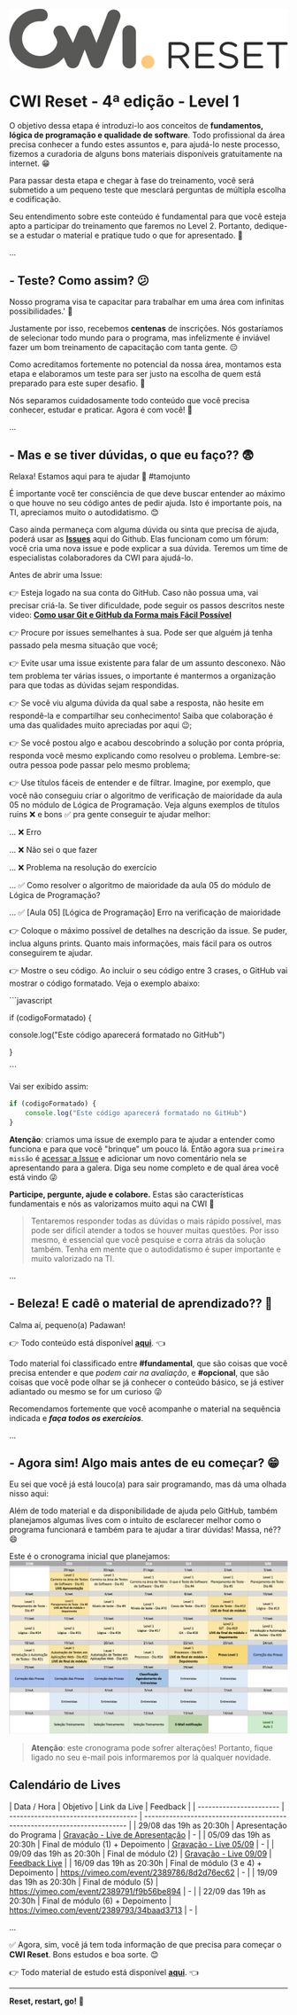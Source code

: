 ![Logo Reset](assets/logo-reset.png)

# CWI Reset - 4ª edição - Level 1

O objetivo dessa etapa é introduzi-lo aos conceitos de **fundamentos, lógica de programação e qualidade de software**. Todo profissional da área precisa conhecer a fundo estes assuntos e, para ajudá-lo neste processo, fizemos a curadoria de alguns bons materiais disponíveis gratuitamente na internet. 😁

Para passar desta etapa e chegar à fase do treinamento, você será submetido a um pequeno teste que mesclará perguntas de múltipla escolha e codificação.

Seu entendimento sobre este conteúdo é fundamental para que você esteja apto a participar do treinamento que faremos no Level 2. Portanto, dedique-se a estudar o material e pratique tudo o que for apresentado. 💪

...

## - Teste? Como assim? 😕

Nosso programa visa te capacitar para trabalhar em uma área com infinitas possibilidades.' 🚀 

Justamente por isso, recebemos **centenas** de inscrições. Nós gostaríamos de selecionar todo mundo para o programa, mas infelizmente é inviável fazer um bom treinamento de capacitação com tanta gente. 😔

Como acreditamos fortemente no potencial da nossa área, montamos esta etapa e elaboramos um teste para ser justo na escolha de quem está preparado para este super desafio. 💪

Nós separamos cuidadosamente todo conteúdo que você precisa conhecer, estudar e praticar. Agora é com você! 🚀

...

## - Mas e se tiver dúvidas, o que eu faço?? 😨

Relaxa! Estamos aqui para te ajudar 👊 #tamojunto

É importante você ter consciência de que deve buscar entender ao máximo o que houve no seu código antes de pedir ajuda. Isto é importante pois, na TI, apreciamos muito o autodidatismo. 😊

Caso ainda permaneça com alguma dúvida ou sinta que precisa de ajuda, poderá usar as **[Issues](https://github.com/cwi-reset/edicao-04-level-1/issues)** aqui do Github. Elas funcionam como um fórum: você cria uma nova issue e pode explicar a sua dúvida. Teremos um time de especialistas colaboradores da CWI para ajudá-lo.

Antes de abrir uma Issue:

👉 Esteja logado na sua conta do GitHub. Caso não possua uma, vai precisar criá-la. Se tiver dificuldade, pode seguir os passos descritos neste video: **[Como usar Git e GitHub da Forma mais Fácil Possível](https://www.youtube.com/watch?v=EGmzAs1G0z0)**

👉 Procure por issues semelhantes à sua. Pode ser que alguém já tenha passado pela mesma situação que você;

👉 Evite usar uma issue existente para falar de um assunto desconexo. Não tem problema ter várias issues, o importante é mantermos a organização para que todas as dúvidas sejam respondidas.

👉 Se você viu alguma dúvida da qual sabe a resposta, não hesite em respondê-la e compartilhar seu conhecimento! Saiba que colaboração é uma das qualidades muito apreciadas por aqui 😉;

👉 Se você postou algo e acabou descobrindo a solução por conta própria, responda você mesmo explicando como resolveu o problema. Lembre-se: outra pessoa pode passar pelo mesmo problema;

👉 Use títulos fáceis de entender e de filtrar. Imagine, por exemplo, que você não conseguiu criar o algoritmo de verificação de maioridade da aula 05 no módulo de Lógica de Programação. Veja alguns exemplos de títulos ruins ❌ e bons ✅ pra gente conseguir te ajudar melhor:

... ❌ Erro

... ❌ Não sei o que fazer

... ❌ Problema na resolução do exercício

... ✅ Como resolver o algoritmo de maioridade da aula 05 do módulo de Lógica de Programação?

... ✅ [Aula 05] [Lógica de Programação] Erro na verificação de maioridade

👉 Coloque o máximo possível de detalhes na descrição da issue. Se puder, inclua alguns prints. Quanto mais informações, mais fácil para os outros conseguirem te ajudar.

👉 Mostre o seu código. Ao incluir o seu código entre 3 crases, o GitHub vai mostrar o código formatado. Veja o exemplo abaixo:

\```javascript

if (codigoFormatado) {

console.log("Este código aparecerá formatado no GitHub")

}

\```

Vai ser exibido assim:

```javascript
if (codigoFormatado) {
    console.log("Este código aparecerá formatado no GitHub")
}
```

**Atenção**: criamos uma issue de exemplo para te ajudar a entender como funciona e para que você "brinque" um pouco lá. Então agora sua `primeira missão` é [acessar a Issue](https://github.com/cwi-reset/edicao-04-level-1/issues/1) e adicionar um novo comentário nela se apresentando para a galera. Diga seu nome completo e de qual área você está vindo 😜

**Participe, pergunte, ajude e colabore.** Estas são características fundamentais e nós as valorizamos muito aqui na CWI 🤘

> Tentaremos responder todas as dúvidas o mais rápido possível, mas pode ser difícil atender a todos se houver muitas questões. Por isso mesmo, é essencial que você pesquise e corra atrás da solução também. Tenha em mente que o autodidatismo é super importante e muito valorizado na TI.

...

## - Beleza! E cadê o material de aprendizado?? 🤔

Calma aí, pequeno(a) Padawan!

👉 Todo conteúdo está disponível **[aqui](material.md)**. 👈

Todo material foi classificado entre **#fundamental**, que são coisas que você precisa entender e que _podem cair na avaliação_, e **#opcional**, que são coisas que você pode olhar se já conhecer o conteúdo básico, se já estiver adiantado ou mesmo se for um curioso 😜

Recomendamos fortemente que você acompanhe o material na sequência indicada e **_faça todos os exercícios_**.

...

## - Agora sim! Algo mais antes de eu começar? 😁

Eu sei que você já está louco(a) para sair programando, mas dá uma olhada nisso aqui:

Além de todo material e da disponibilidade de ajuda pelo GitHub, também planejamos algumas lives com o intuito de esclarecer melhor como o programa funcionará e também para te ajudar a tirar dúvidas! Massa, né?? 😄

Este é o cronograma inicial que planejamos:
![Cronograma](assets/cronograma.png)

> **Atenção**: este cronograma pode sofrer alterações! Portanto, fique ligado no seu e-mail pois informaremos por lá qualquer novidade.

## Calendário de Lives

| Data / Hora             | Objetivo                             | Link da Live                                                              | Feedback |
| ----------------------- | ------------------------------------ | ------------------------------------------------------------------------- | 
| 29/08 das 19h as 20:30h | Apresentação do Programa             | [Gravação - Live de Apresentação](https://vimeo.com/743407625/07db9090ff) | - |
| 05/09 das 19h as 20:30h | Final de módulo (1) + Depoimento     | [Gravação - Live 05/09](https://vimeo.com/744736042/4cdf0d0ce0)           | - |
| 09/09 das 19h as 20:30h | Final de módulo (2)                  | [Gravação - Live 09/09](https://vimeo.com/744736353/d3fc2e6f9a)           | [Feedback Live](https://forms.gle/154yuwaBFqZV3k1i9) |
| 16/09 das 19h as 20:30h | Final de módulo (3 e 4) + Depoimento | https://vimeo.com/event/2389786/8d2d76ec62                                | - |
| 19/09 das 19h as 20:30h | Final de módulo (5)                  | https://vimeo.com/event/2389791/f9b56be894                                | - |
| 22/09 das 19h as 20:30h | Final de módulo (6) + Depoimento     | https://vimeo.com/event/2389793/34baad3713                                | - |

...

✅ Agora, sim, você já tem toda informação de que precisa para começar o **CWI Reset**. Bons estudos e boa sorte. 😊

👉 Todo material de estudo está disponível **[aqui](material.md)**. 👈

---

**Reset, restart, go!** 🚀
